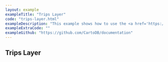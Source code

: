 ```yaml
---
layout: example
exampleTitle: "Trips Layer"
code: "trips-layer.html"
exampleDescription: "This example shows how to use the <a href='https://deck.gl/docs/api-reference/geo-layers/trips-layer'>TripsLayer</a> to render animated paths that represent vehicle trips."
exampleExtraCode: ""
exampleGithub: "https://github.com/CartoDB/documentation"
---
```

## Trips Layer
